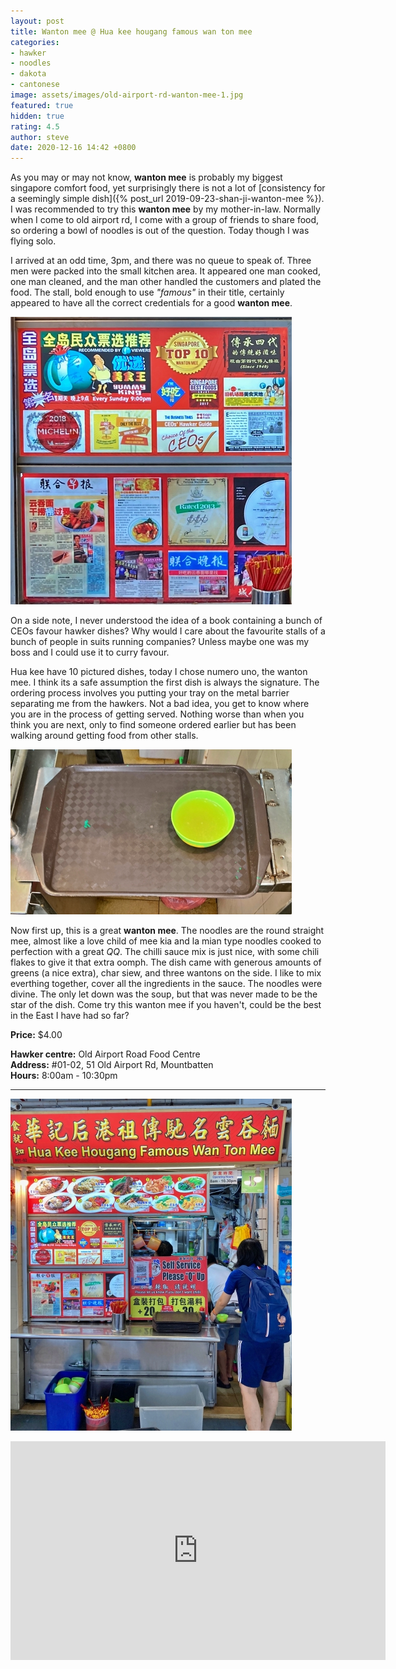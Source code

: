 ```yaml
---
layout: post
title: Wanton mee @ Hua kee hougang famous wan ton mee
categories:
- hawker
- noodles
- dakota
- cantonese
image: assets/images/old-airport-rd-wanton-mee-1.jpg
featured: true
hidden: true
rating: 4.5
author: steve
date: 2020-12-16 14:42 +0800
---
```

As you may or may not know, **wanton mee** is probably my biggest singapore comfort food, yet surprisingly there is not a lot of [consistency for a seemingly simple dish]({% post_url 2019-09-23-shan-ji-wanton-mee %}). I was recommended to try this **wanton mee** by my mother-in-law. Normally when I come to old airport rd, I come with a group of friends to share food, so ordering a bowl of noodles is out of the question. Today though I was flying solo.

I arrived at an odd time, 3pm, and there was no queue to speak of. Three men were packed into the small kitchen area. It appeared one man cooked, one man cleaned, and the man other handled the customers and plated the food. The stall, bold enough to use *"famous"* in their title, certainly appeared to have all the correct credentials for a good **wanton mee**.

![Hua kee hawker awards](/assets/images/old-airport-rd-wanton-mee-4.jpg "Hua kee hawker awards")

On a side note, I never understood the idea of a book containing a bunch of CEOs favour hawker dishes? Why would I care about the favourite stalls of a bunch of people in suits running companies? Unless maybe one was my boss and I could use it to curry favour.

Hua kee have 10 pictured dishes, today I chose numero uno, the wanton mee. I think its a safe assumption the first dish is always the signature. The ordering process involves you putting your tray on the metal barrier separating me from the hawkers. Not a bad idea, you get to know where you are in the process of getting served. Nothing worse than when you think you are next, only to find someone ordered earlier but has been walking around getting food from other stalls.

![Empty tray](/assets/images/old-airport-rd-wanton-mee-3.jpg "Empty tray")

Now first up, this is a great **wanton mee**. The noodles are the round straight mee, almost like a love child of mee kia and la mian type noodles cooked to perfection with a great *QQ*. The chilli sauce mix is just nice, with some chili flakes to give it that extra oomph. The dish came with generous amounts of greens (a nice extra), char siew, and three wantons on the side. I like to mix everthing together, cover all the ingredients in the sauce. The noodles were divine. The only let down was the soup, but that was never made to be the star of the dish. Come try this wanton mee if you haven't, could be the best in the East I have had so far?

**Price:** $4.00  

**Hawker centre:** Old Airport Road Food Centre  
**Address:** #01-02, 51 Old Airport Rd, Mountbatten  
**Hours:** 8:00am - 10:30pm  

***  

![Hua kee wonton mee](/assets/images/old-airport-rd-wanton-mee-2.jpg "Hua kee wanton mee")

<iframe src="https://www.google.com/maps/embed?pb=!1m14!1m8!1m3!1d15955.115599359966!2d103.88542!3d1.3078747!3m2!1i1024!2i768!4f13.1!3m3!1m2!1s0x0%3A0x80121c7744d7cf1e!2sHua%20Kee%20Hougang%20Famous%20Wan%20Ton%20Mee!5e0!3m2!1sen!2ssg!4v1608100664373!5m2!1sen!2ssg" width="600" height="350" frameborder="0" style="border:0;" allowfullscreen="" aria-hidden="false" tabindex="0"></iframe>

